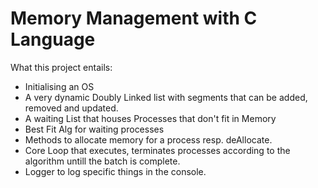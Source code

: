 # Memory Management with C Language
What this project entails:
- Initialising an OS
- A very dynamic Doubly Linked list with segments that can be added, removed and updated.
- A waiting List that houses Processes that don't fit in Memory
- Best Fit Alg for waiting processes
- Methods to allocate memory for a process resp. deAllocate.
- Core Loop that executes, terminates processes according to the algorithm untill the batch is complete.
- Logger to log specific things in the console.

